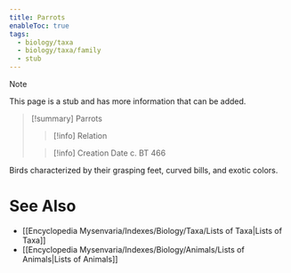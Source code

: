 ```yaml
---
title: Parrots
enableToc: true
tags:
  - biology/taxa
  - biology/taxa/family
  - stub
---
```


> [!note]
> This page is a stub and has more information that can be added.

> [!summary] Parrots
> > [!info] Relation
>
> > [!info] Creation Date
> > c. BT 466

Birds characterized by their grasping feet, curved bills, and exotic colors.

# See Also
- [[Encyclopedia Mysenvaria/Indexes/Biology/Taxa/Lists of Taxa|Lists of Taxa]]
- [[Encyclopedia Mysenvaria/Indexes/Biology/Animals/Lists of Animals|Lists of Animals]]
